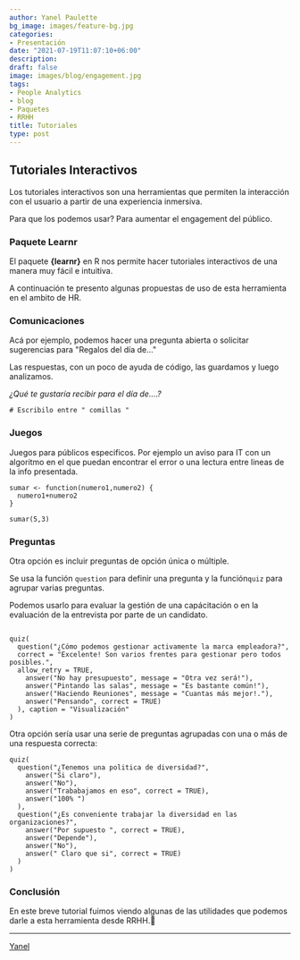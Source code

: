 ```yaml
---
author: Yanel Paulette
bg_image: images/feature-bg.jpg
categories:
- Presentación
date: "2021-07-19T11:07:10+06:00"
description: 
draft: false
image: images/blog/engagement.jpg
tags:
- People Analytics
- blog
- Paquetes
- RRHH
title: Tutoriales 
type: post
---
```


## Tutoriales Interactivos

Los tutoriales interactivos son una herramientas que permiten la interacción con el usuario a partir de una experiencia inmersiva.

Para que los podemos usar? Para aumentar el engagement del público.

### Paquete Learnr

El paquete **{learnr}** en R nos permite hacer tutoriales interactivos de una manera muy fácil e intuitiva.

A continuación te presento algunas propuestas de uso de esta herramienta en el ambito de HR.

### Comunicaciones 

Acá por ejemplo, podemos hacer una pregunta abierta o solicitar sugerencias para "Regalos del día de..."

Las respuestas, con un poco de ayuda de código, las guardamos y luego analizamos.

*¿Qué te gustaría recibir para el día de....?*

```{r dos-mas-dos, exercise=TRUE}
# Escribilo entre " comillas "

```

### Juegos 

Juegos para públicos especificos. Por ejemplo un aviso para IT con un algoritmo en el que puedan encontrar el error o una lectura entre lineas de la info presentada.

```{r funcion-sumar-solution}
sumar <- function(numero1,numero2) {
  numero1+numero2
}

sumar(5,3)
```

### Preguntas 

Otra opción es incluir preguntas de opción única o múltiple.

Se usa la función `question` para definir una pregunta y la función`quiz` para agrupar varias preguntas.

Podemos usarlo para evaluar la gestión de una capácitación o en la evaluación de la entrevista por parte de un candidato.

```{r quiz_1}

quiz(
  question("¿Cómo podemos gestionar activamente la marca empleadora?", 
  correct = "Excelente! Son varios frentes para gestionar pero todos posibles.", 
  allow_retry = TRUE,
    answer("No hay presupuesto", message = "Otra vez será!"),
    answer("Pintando las salas", message = "Es bastante común!"),
    answer("Haciendo Reuniones", message = "Cuantas más mejor!."),
    answer("Pensando", correct = TRUE)
  ), caption = "Visualización"
)

```

Otra opción sería usar una serie de preguntas agrupadas con una o más de una respuesta correcta:

```{r quiz}
quiz(
  question("¿Tenemos una politica de diversidad?",
    answer("Si claro"),
    answer("No"),
    answer("Trababajamos en eso", correct = TRUE),
    answer("100% ")
  ),
  question("¿Es conveniente trabajar la diversidad en las organizaciones?",
    answer("Por supuesto ", correct = TRUE),
    answer("Depende"),
    answer("No"),
    answer(" Claro que si", correct = TRUE)
  )
)
```

### Conclusión

En este breve tutorial fuimos viendo algunas de las utilidades que podemos darle a esta herramienta desde RRHH.🚀

------------------------------------------------------------------------

[Yanel](https://yanelpaulette.netlify.app/)
